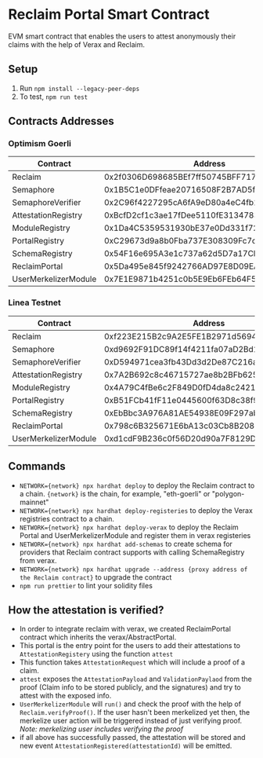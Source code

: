 # Reclaim Portal Smart Contract

EVM smart contract that enables the users to attest anonymously their claims with the help of Verax and Reclaim.

## Setup

1. Run `npm install --legacy-peer-deps`
2. To test, `npm run test`

## Contracts Addresses

### Optimism Goerli

| Contract             | Address                                    |
| -------------------- | ------------------------------------------ |
| Reclaim              | 0x2f0306D698685BEf7ff50745BFF7178F0d117ba8 |
| Semaphore            | 0x1B5C1e0DFfeae20716508F2B7AD5fA39ea52eb7e |
| SemaphoreVerifier    | 0x2C96f4227295cA6fA9eD80a4eC4fb11507da3367 |
| AttestationRegistry  | 0xBcfD2cf1c3ae17fDee5110fE31347839f06Dfe47 |
| ModuleRegistry       | 0x1Da4C5359531930bE37e0Dd331f729Bb86505814 |
| PortalRegistry       | 0xC29673d9a8b0Fba737E308309Fc7cb1d2f4457fC |
| SchemaRegistry       | 0x54F16e695A3e1c737a62d5D7a17CF3CB41356383 |
| ReclaimPortal        | 0x5Da495e845f9242766AD97E8D09EAcc4004aBeDc |
| UserMerkelizerModule | 0x7E1E9871b4251c0b5E9Eb6FEb64F5bfe5D228237 |

### Linea Testnet

| Contract             | Address                                    |
| -------------------- | ------------------------------------------ |
| Reclaim              | 0xf223E215B2c9A2E5FE1B2971d5694684b2E734C1 |
| Semaphore            | 0xd9692F91DC89f14f4211fa07aD2Bd1E9aD99D953 |
| SemaphoreVerifier    | 0xD594971cea3fb43Dd3d2De87C216ac2aCE320fc2 |
| AttestationRegistry  | 0x7A2B692c8c46715727ae8b2BFb6259a1A1113fA0 |
| ModuleRegistry       | 0x4A79C4fBe6c2F849D0fD4da8c24214491BaF41cd |
| PortalRegistry       | 0xB51FCb41fF11e0445600f63D8c38f955DcCB0B2c |
| SchemaRegistry       | 0xEbBbc3A976A81AE54938E09F297ab7313E00D6a5 |
| ReclaimPortal        | 0x798c6B325671E6bA13c03Cb8B208d708F58B0f39 |
| UserMerkelizerModule | 0xd1cdF9B236c0f56D20d90a7F8129D129e4cEb7DB |

## Commands

- `NETWORK={network} npx hardhat deploy` to deploy the Reclaim contract to a chain. `{network}` is the chain, for example, "eth-goerli" or "polygon-mainnet"
- `NETWORK={network} npx hardhat deploy-registeries` to deploy the Verax registries contract to a chain.
- `NETWORK={network} npx hardhat deploy-verax` to deploy the Reclaim Portal and UserMerkelizerModule and register them in verax registeries
- `NETWORK={network} npx hardhat add-schemas` to create schema for providers that Reclaim contract supports with calling SchemaRegistry from verax.
- `NETWORK={network} npx hardhat upgrade --address {proxy address of the Reclaim contract}` to upgrade the contract
- `npm run prettier` to lint your solidity files

## How the attestation is verified?

- In order to integrate reclaim with verax, we created ReclaimPortal contract which inherits the verax/AbstractPortal.
- This portal is the entry point for the users to add their attestations to `AttestationRegistery` using the function `attest`
- This function takes `AttestationRequest` which will include a proof of a claim.
- `attest` exposes the `AttestationPayload` and `ValidationPaylaod` from the proof (Claim info to be stored publicly, and the signatures) and try to attest with the exposed info.
- `UserMerkelizerModule` will `run()` and check the proof with the help of `Reclaim.verifyProof()`. If the user hasn't been merkelized yet then, the merkelize user action will be triggered instead of just verifying proof. _Note: merkelizing user includes verifying the proof_
- if all above has successfully passed, the attestation will be stored and new event `AttestationRegistered(attestationId)` will be emitted.
